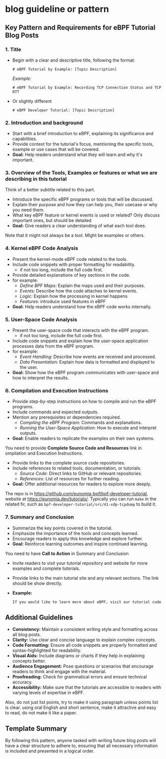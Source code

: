 # blog guideline or pattern

## Key Pattern and Requirements for eBPF Tutorial Blog Posts

### 1. **Title**

- Begin with a clear and descriptive title, following the format:

  ```
  # eBPF Tutorial by Example: [Topic Description]
  ```

  *Example:*

  ```
  # eBPF Tutorial by Example: Recording TCP Connection Status and TCP RTT
  ```

- Or slightly different

  ```
  # eBPF Developer Tutorial: [Topic Description]
  ```

### 2. **Introduction** and background

- Start with a brief introduction to eBPF, explaining its significance and capabilities.
- Provide context for the tutorial's focus, mentioning the specific tools, example or use cases that will be covered.
- **Goal:** Help readers understand what they will learn and why it's important.

### 3. **Overview of the Tools, Examples or features or what we are describing in this tutorial**

Think of a better subtitle related to this part.

- Introduce the specific eBPF programs or tools that will be discussed.
- Explain their purpose and how they can help you, their usecase or why you need them.
- What key eBPF feature or kernel events is used or related? Only discuss important ones, but should be detailed
- **Goal:** Give readers a clear understanding of what each tool does.

Note that it might not always be a tool. Might be examples or others.

### 4. **Kernel eBPF Code Analysis**

- Present the kernel-mode eBPF code related to the tools.
- Include code snippets with proper formatting for readability.
  - if not too long, include the full code first.
- Provide detailed explanations of key sections in the code.
- for example:
  - *Define BPF Maps:* Explain the maps used and their purposes.
  - *Events:* Describe how the code attaches to kernel events.
  - *Logic:* Explain how the processing in kernel happens
  - *Features*: introduce used features in eBPF
- **Goal:** Help readers understand how the eBPF code works internally.

### 5. **User-Space Code Analysis**

- Present the user-space code that interacts with the eBPF program.
  - if not too long, include the full code first.
- Include code snippets and explain how the user-space application processes data from the eBPF program.
- for example:
  - *Event Handling:* Describe how events are received and processed.
  - *Data Presentation:* Explain how data is formatted and displayed to the user.
- **Goal:** Show how the eBPF program communicates with user-space and how to interpret the results.

### 6. **Compilation and Execution Instructions**

- Provide step-by-step instructions on how to compile and run the eBPF programs.
- Include commands and expected outputs.
- Mention any prerequisites or dependencies required.
  - *Compiling the eBPF Program:* Commands and explanations.
  - *Running the User-Space Application:* How to execute and interpret outputs.
- **Goal:** Enable readers to replicate the examples on their own systems.

You need to provide **Complete Source Code and Resources** link in ompilation and Execution Instructions.

- Provide links to the complete source code repositories.
- Include references to related tools, documentation, or tutorials.
  - *Source Code:* Direct links to GitHub or relevant repositories.
  - *References:* List of resources for further reading.
- **Goal:** Offer additional resources for readers to explore more deeply.

The repo is in <https://github.com/eunomia-bpf/bpf-developer-tutorial>, website at <https://eunomia.dev/tutorials/>. Typically you can run `make` in the related fir, such as `bpf-developer-tutorial/src/41-xdp-tcpdump` to build it.

### 7. **Summary and Conclusion**

- Summarize the key points covered in the tutorial.
- Emphasize the importance of the tools and concepts learned.
- Encourage readers to apply this knowledge and explore further.
- **Goal:** Reinforce learning outcomes and inspire continued learning.

You need to have **Call to Action** in Summary and Conclusion

- Invite readers to visit your tutorial repository and website for more examples and complete tutorials.
- Provide links to the main tutorial site and any relevant sections. The link should be show directly.

- **Example:**

  ```md
  If you would like to learn more about eBPF, visit our tutorial code repository at <https://github.com/eunomia-bpf/bpf-developer-tutorial> or our website at <https://eunomia.dev/tutorials/>.
  ```

## Additional Guidelines

- **Consistency:** Maintain a consistent writing style and formatting across all blog posts.
- **Clarity:** Use clear and concise language to explain complex concepts.
- **Code Formatting:** Ensure all code snippets are properly formatted and syntax-highlighted for readability.
- **Visual Aids:** Include diagrams or charts if they help in explaining concepts better.
- **Audience Engagement:** Pose questions or scenarios that encourage readers to think and engage with the material.
- **Proofreading:** Check for grammatical errors and ensure technical accuracy.
- **Accessibility:** Make sure that the tutorials are accessible to readers with varying levels of expertise in eBPF.

Also, do not just list points, try to make it using paragraph unless points list is clear. using oral English and short sentence, make it attractive and easy to read, do not make it like a paper.

## Template Summary

By following this pattern, anyone tasked with writing future blog posts will have a clear structure to adhere to, ensuring that all necessary information is included and presented in a logical order.
